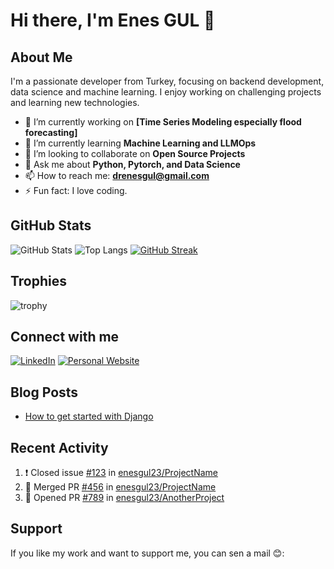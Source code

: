 # Hi there, I'm Enes GUL 👋

## About Me
I'm a passionate developer from Turkey, focusing on backend development, data science and machine learning. I enjoy working on challenging projects and learning new technologies.

- 🔭 I’m currently working on **[Time Series Modeling especially flood forecasting]**
- 🌱 I’m currently learning **Machine Learning and LLMOps**
- 👯 I’m looking to collaborate on **Open Source Projects**
- 💬 Ask me about **Python, Pytorch, and Data Science**
- 📫 How to reach me: **[drenesgul@gmail.com](mailto:drenesgul@gmail.com)**
- ⚡ Fun fact: I love coding.

## GitHub Stats
![GitHub Stats](https://github-readme-stats.vercel.app/api?username=enesgul23&show_icons=true&theme=radical)
![Top Langs](https://github-readme-stats.vercel.app/api/top-langs/?username=enesgul23&layout=compact&theme=radical)
[![GitHub Streak](https://github-readme-streak-stats.herokuapp.com/?user=enesgul23&theme=radical)](https://git.io/streak-stats)

## Trophies
![trophy](https://github-profile-trophy.vercel.app/?username=enesgul23&theme=radical)



## Connect with me
[![LinkedIn](https://img.shields.io/badge/-LinkedIn-blue?style=flat-square&logo=linkedin&logoColor=white&link=https://www.linkedin.com/in/enesgul23/)](https://www.linkedin.com/in/enesgul23/)
[![Personal Website](https://img.shields.io/badge/-Website-red?style=flat-square&logo=google-chrome&logoColor=white&link=https://enesgul23.github.io/)](https://enesgul23.github.io/)

## Blog Posts
<!-- BLOG-POST-LIST:START -->
- [How to get started with Django](https://medium.com/@kariyerenes/the-braggs-and-the-nature-of-perception-0dafd1777703)

<!-- BLOG-POST-LIST:END -->

## Recent Activity
<!--START_SECTION:activity-->
1. ❗️ Closed issue [#123](https://github.com/enesgul23/ProjectName/issues/123) in [enesgul23/ProjectName](https://github.com/enesgul23/ProjectName)
2. 🎉 Merged PR [#456](https://github.com/enesgul23/ProjectName/pull/456) in [enesgul23/ProjectName](https://github.com/enesgul23/ProjectName)
3. 💪 Opened PR [#789](https://github.com/enesgul23/ProjectName/pull/789) in [enesgul23/AnotherProject](https://github.com/enesgul23/AnotherProject)
<!--END_SECTION:activity-->

## Support
If you like my work and want to support me, you can sen a mail 😊:

